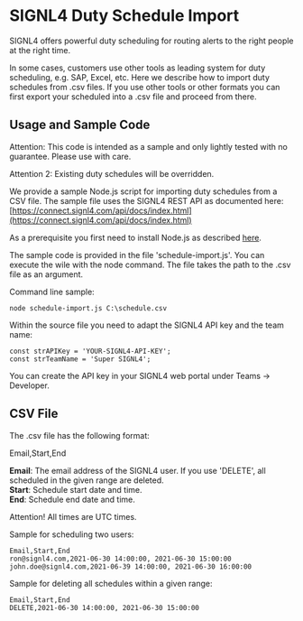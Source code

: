 
# SIGNL4 Duty Schedule Import

SIGNL4 offers powerful duty scheduling for routing alerts to the right people at the right time.

In some cases, customers use other tools as leading system for duty scheduling, e.g. SAP, Excel, etc. Here we describe how to import duty schedules from .csv files. If you use other tools or other formats you can first export your scheduled into a .csv file and proceed from there.

## Usage and Sample Code

Attention: This code is intended as a sample and only lightly tested with no guarantee. Please use with care.

Attention 2: Existing duty schedules will be overridden.

We provide a sample Node.js script for importing duty schedules from a CSV file. The sample file uses the SIGNL4 REST API as documented here:
[https://connect.signl4.com/api/docs/index.html](https://connect.signl4.com/api/docs/index.html)

As a prerequisite you first need to install Node.js as described [here](https://nodejs.org/en/download/).

The sample code is provided in the file 'schedule-import.js'. You can execute the wile with the node command. The file takes the path to the .csv file as an argument.

Command line sample:

    node schedule-import.js C:\schedule.csv

Within the source file you need to adapt the SIGNL4 API key and the team name:

```
const strAPIKey = 'YOUR-SIGNL4-API-KEY';
const strTeamName = 'Super SIGNL4';
```

You can create the API key in your SIGNL4 web portal under Teams -> Developer.

## CSV File

The .csv file has the following format:

Email,Start,End

**Email**: The email address of the SIGNL4 user. If you use 'DELETE', all scheduled in the given range are deleted.  
**Start**: Schedule start date and time.  
**End**: Schedule end date and time.  

Attention! All times are UTC times.

Sample for scheduling two users:

```
Email,Start,End
ron@signl4.com,2021-06-30 14:00:00, 2021-06-30 15:00:00
john.doe@signl4.com,2021-06-39 14:00:00, 2021-06-30 16:00:00
```

Sample for deleting all schedules within a given range:

```
Email,Start,End
DELETE,2021-06-30 14:00:00, 2021-06-30 15:00:00
```

